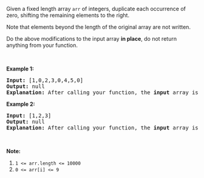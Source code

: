 <div><p>Given a fixed length&nbsp;array <code>arr</code> of integers, duplicate each occurrence of zero, shifting the remaining elements to the right.</p>

<p>Note that elements beyond the length of the original array are not written.</p>

<p>Do the above modifications to the input array <strong>in place</strong>, do not return anything from your function.</p>

<p>&nbsp;</p>

<p><strong>Example 1:</strong></p>

<pre><strong>Input: </strong><span id="example-input-1-1">[1,0,2,3,0,4,5,0]</span>
<strong>Output: </strong>null
<strong>Explanation: </strong>After calling your function, the <strong>input</strong> array is modified to: <span id="example-output-1">[1,0,0,2,3,0,0,4]</span>
</pre>

<p><strong>Example 2:</strong></p>

<pre><strong>Input: </strong><span id="example-input-2-1">[1,2,3]</span>
<strong>Output: </strong>null
<strong>Explanation: </strong>After calling your function, the <strong>input</strong> array is modified to: <span id="example-output-2">[1,2,3]</span>
</pre>

<p>&nbsp;</p>

<p><strong>Note:</strong></p>

<ol>
	<li><code>1 &lt;= arr.length &lt;= 10000</code></li>
	<li><code>0 &lt;= arr[i] &lt;= 9</code></li>
</ol></div>